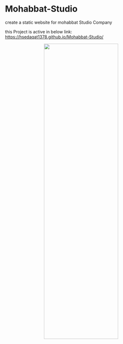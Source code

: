 # Mohabbat-Studio
create a static website for mohabbat Studio Company

this Project is active in below link:
https://hsedaqat1378.github.io/Mohabbat-Studio/

<div align="center">
  <img width=70% height="50%" src="https://s18.picofile.com/file/8432203900/Screenshot_2021_04_29_About.png" />
</div>
